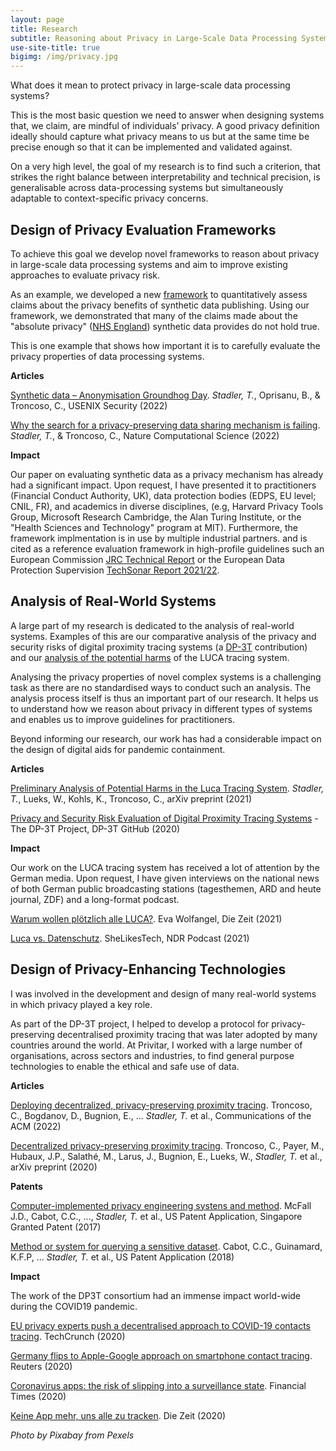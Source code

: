 ```yaml
---
layout: page
title: Research
subtitle: Reasoning about Privacy in Large-Scale Data Processing Systems
use-site-title: true
bigimg: /img/privacy.jpg
---
```


What does it mean to protect privacy in large-scale data processing systems?

This is the most basic question we need to answer when designing systems that, we claim, are mindful of individuals’ privacy.
A good privacy definition ideally should capture what privacy means to us but at the same time be precise enough so that it can be implemented and validated against.

On a very high level, the goal of my research is to find such a criterion, that strikes the right balance between interpretability and technical precision, is generalisable across data-processing systems but simultaneously adaptable to context-specific privacy concerns.


Design of Privacy Evaluation Frameworks
---
To achieve this goal we develop novel frameworks to reason about privacy in large-scale data processing systems and aim to improve existing approaches to evaluate privacy risk.

As an example, we developed a new [framework](https://github.com/spring-epfl/synthetic_data_release) to quantitatively assess claims about the privacy benefits of synthetic data publishing.
Using our framework, we demonstrated that many of the claims made about the "absolute privacy" ([NHS England](https://data.england.nhs.uk/dataset/a-e-synthetic-data)) synthetic data provides do not hold true.

This is one example that shows how important it is to carefully evaluate the privacy properties of data processing systems.


**Articles**

[Synthetic data – Anonymisation Groundhog Day](https://www.usenix.org/system/files/sec22-stadler.pdf). *Stadler, T.*, Oprisanu, B., & Troncoso, C., USENIX Security (2022)

[Why the search for a privacy-preserving data sharing mechanism is failing](https://www.nature.com/articles/s43588-022-00236-x). *Stadler, T.*, & Troncoso, C., Nature Computational Science (2022)


**Impact**

Our paper on evaluating synthetic data as a privacy mechanism has already had a significant impact. Upon request, I have presented it to practitioners (Financial Conduct Authority, UK), data protection bodies (EDPS, EU level; CNIL, FR),
and academics in diverse disciplines, (e.g, Harvard Privacy Tools Group, Microsoft Research Cambridge, the Alan Turing Institute, or the "Health Sciences and Technology" program at MIT).
Furthermore, the framework implmentation is in use by multiple industrial partners.
and is cited as a reference evaluation framework in high-profile guidelines such an European Commission [JRC Technical Report](https://publications.jrc.ec.europa.eu/repository/handle/JRC128595) or
the European Data Protection Supervision [TechSonar Report 2021/22](https://edps.europa.eu/system/files/2021-12/techsonar_2021-2022_report_en.pdf).


Analysis of Real-World Systems
---
A large part of my research is dedicated to the analysis of real-world systems. 
Examples of this are our comparative analysis of the privacy and security risks of digital proximity tracing systems (a [DP-3T](https://github.com/DP-3T/documents/blob/master/Security%20analysis/Privacy%20and%20Security%20Attacks%20on%20Digital%20Proximity%20Tracing%20Systems.pdf) contribution)
and our [analysis of the potential harms](https://arxiv.org/abs/2103.11958) of the LUCA tracing system.

Analysing the privacy properties of novel complex systems is a challenging task as there are no standardised ways to conduct such an analysis.
The analysis process itself is thus an important part of our research.
It helps us to understand how we reason about privacy in different types of systems and enables us to improve guidelines for practitioners.

Beyond informing our research, our work has had a considerable impact on the design of digital aids for pandemic containment. 


**Articles**

[Preliminary Analysis of Potential Harms in the Luca Tracing  System](https://arxiv.org/pdf/2103.11958.pdf). *Stadler, T.*, Lueks, W., Kohls, K., Troncoso, C., arXiv preprint (2021)

[Privacy and Security Risk Evaluation of Digital Proximity Tracing Systems](https://github.com/DP-3T/documents/blob/master/Security%20analysis/Privacy%20and%20Security%20Attacks%20on%20Digital%20Proximity%20Tracing%20Systems.pdf) - The DP-3T Project, DP-3T GitHub (2020) 


**Impact**

Our work on the LUCA tracing system has received a lot of attention by the German media. Upon request, I have given interviews on the national news of both German public broadcasting stations (tagesthemen, ARD and heute journal, ZDF) and a long-format podcast.

[Warum wollen plötzlich alle LUCA?](https://www.zeit.de/digital/datenschutz/2021-03/corona-app-luca-kontaktverfolgung-einsatz-umstritten-kontakte-politik-lobbyismus). Eva Wolfangel, Die Zeit (2021)

[Luca vs. Datenschutz](https://www.ndr.de/nachrichten/info/podcast4808.html). SheLikesTech, NDR Podcast (2021)


Design of Privacy-Enhancing Technologies
---
I was involved in the development and design of many real-world systems in which privacy played a key role.

As part of the DP-3T project, I helped to develop a protocol for privacy-preserving decentralised proximity tracing that was later adopted by many countries around the world.
At Privitar, I worked with a large number of organisations, across sectors and industries, to find general purpose technologies to enable the ethical and safe use of data. 


**Articles**

[Deploying decentralized, privacy-preserving proximity tracing](https://dl.acm.org/doi/abs/10.1145/3524107). Troncoso, C., Bogdanov, D., Bugnion, E., ... *Stadler, T.* et al., Communications of the ACM (2022)

[Decentralized privacy-preserving proximity tracing](https://arxiv.org/pdf/2005.12273). Troncoso, C., Payer, M., Hubaux, J.P., Salathé, M., Larus, J., Bugnion, E., Lueks, W., *Stadler, T.* et al., arXiv preprint (2020)


**Patents**

[Computer-implemented privacy engineering systens and method](https://patents.google.com/patent/US20200327252A1/en). McFall J.D., Cabot, C.C., ..., *Stadler, T.* et al., US Patent Application, Singapore Granted Patent (2017)

[Method or system for querying a sensitive dataset](https://patents.google.com/patent/US20220277097A1/en). Cabot, C.C., Guinamard, K.F.P, ... *Stadler, T.* et al., US Patent Application (2018)


**Impact**

The work of the DP3T consortium had an immense impact world-wide during the COVID19 pandemic.  

[EU privacy experts push a decentralised approach to COVID-19 contacts tracing](https://techcrunch.com/2020/04/06/eu-privacy-experts-push-a-decentralized-approach-to-covid-19-contacts-tracing/). TechCrunch (2020)

[Germany flips to Apple-Google approach on smartphone contact tracing](https://www.reuters.com/article/us-health-coronavirus-europe-tech-idUSKCN22807J). Reuters (2020)

[Coronavirus apps: the risk of slipping into a surveillance state](https://www.ft.com/content/d2609e26-8875-11ea-a01c-a28a3e3fbd33). Financial Times (2020)

[Keine App mehr, uns alle zu tracken](https://www.zeit.de/digital/datenschutz/2020-04/datenschutz-corona-app-bundesregierung-probleme). Die Zeit (2020)


*Photo by Pixabay from Pexels*